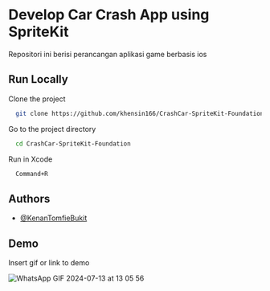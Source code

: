 
# Develop Car Crash App using SpriteKit

Repositori ini berisi perancangan aplikasi game berbasis ios


## Run Locally

Clone the project

```bash
  git clone https://github.com/khensin166/CrashCar-SpriteKit-Foundation.git
```

Go to the project directory

```bash
  cd CrashCar-SpriteKit-Foundation
```

Run in Xcode

```bash
  Command+R 
```





## Authors

- [@KenanTomfieBukit](https://github.com/khensin166)
## Demo

Insert gif or link to demo

![WhatsApp GIF 2024-07-13 at 13 05 56](https://github.com/user-attachments/assets/642cb7a5-4cc2-4dda-99c2-a669225cc5cd)
